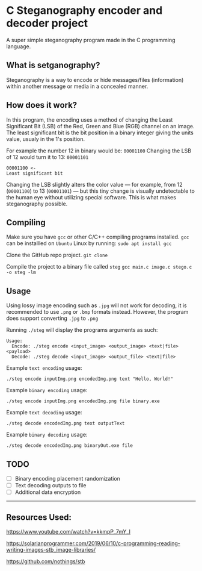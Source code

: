 # C Steganography encoder and decoder project
A super simple steganography program made in the C programming language.

## What is setganography?
Steganography is a way to encode or hide messages/files (information) within another message or media in a concealed manner.

## How does it work?
In this program, the encoding uses a method of changing the Least Significant Bit (LSB) of the Red, Green and Blue (RGB) channel on an image. The least significant bit is the bit position in a binary integer giving the units value, usualy in the 1's position.

For example the number 12 in binary would be: `00001100`
Changing the LSB of 12 would turn it to 13: `00001101`

```
00001100 <-
Least significant bit
```

Changing the LSB slightly alters the color value — for example, from 12 (`00001100`) to 13 (`00001101`) — but this tiny change is visually undetectable to the human eye without utilizing special software. This is what makes steganography possible.

## Compiling
Make sure you have `gcc` or other C/C++ compiling programs installed. `gcc` can be installled on `Ubuntu` Linux by running: `sudo apt install gcc` 

Clone the GitHub repo project.
`git clone`

Compile the project to a binary file called `steg` 
`gcc main.c image.c stego.c -o steg -lm` 

## Usage
Using lossy image encoding such as `.jpg` will not work for decoding, it is recommended to use `.png` or `.bmp` formats instead. However, the program does support converting `.jpg` to `.png`

Running `./steg` will display the programs arguments as such:
```
Usage:
  Encode: ./steg encode <input_image> <output_image> <text|file> <payload>
  Decode: ./steg decode <input_image> <output_file> <text|file>
```

Example `text encoding` usage:
```
./steg encode inputImg.png encodedImg.png text "Hello, World!"
```

Example `binary encoding` usage:
```
./steg encode inputImg.png encodedImg.png file binary.exe
```

Example `text decoding` usage:
```
./steg decode encodedImg.png text outputText
```

Example `binary decoding` usage:
```
./steg decode encodedImg.png binaryOut.exe file
```

## TODO
- [ ] Binary encoding placement randomization
- [ ] Text decoding outputs to file
- [ ] Additional data encryption
---

## Resources Used:
https://www.youtube.com/watch?v=kkmpP_7mY_I

https://solarianprogrammer.com/2019/06/10/c-programming-reading-writing-images-stb_image-libraries/

https://github.com/nothings/stb
